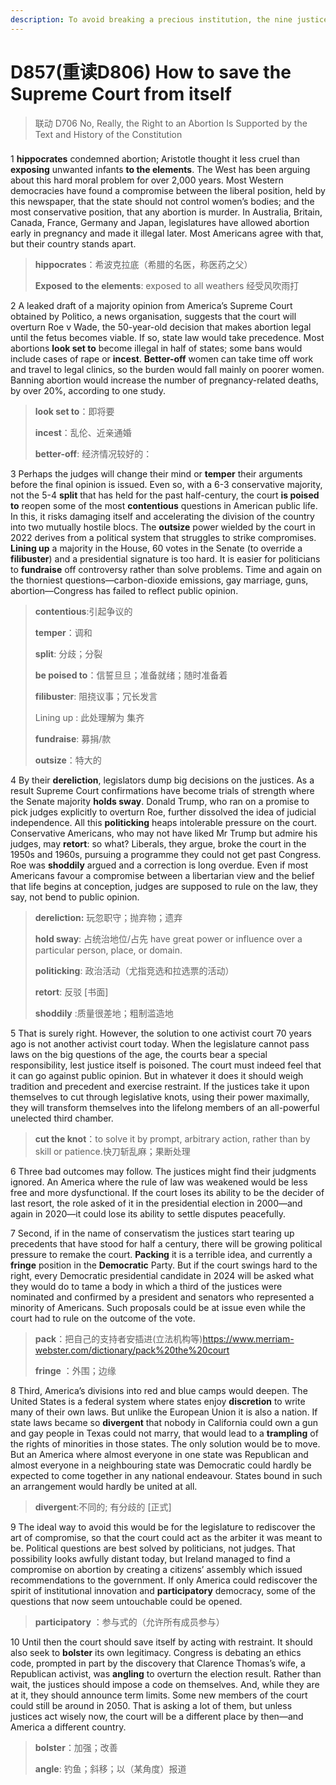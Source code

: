 ```yaml
---
description: To avoid breaking a precious institution, the nine justices need to restrain themselves
---
```


# D857(重读D806) How to save the Supreme Court from itself
> 联动 D706 No, Really, the Right to an Abortion Is Supported by the Text and History of the Constitution
 > 

### 

1 **hippocrates** condemned abortion; Aristotle thought it less cruel than **exposing** unwanted infants **to the elements**. The West has been arguing about this hard moral problem for over 2,000 years. Most Western democracies have found a compromise between the liberal position, held by this newspaper, that the state should not control women’s bodies; and the most conservative position, that any abortion is murder. In Australia, Britain, Canada, France, Germany and Japan, legislatures have allowed abortion early in pregnancy and made it illegal later. Most Americans agree with that, but their country stands apart.

> **hippocrates**：希波克拉底（希腊的名医，称医药之父）
>
> **Exposed**  **to the elements**: exposed to all weathers 经受风吹雨打
>

2 A leaked draft of a majority opinion from America’s Supreme Court obtained by Politico, a news organisation, suggests that the court will overturn Roe v Wade, the 50-year-old decision that makes abortion legal until the fetus becomes viable. If so, state law would take precedence. Most abortions **look set to** become illegal in half of states; some bans would include cases of rape or **incest**. **Better-off** women can take time off work and travel to legal clinics, so the burden would fall mainly on poorer women. Banning abortion would increase the number of pregnancy-related deaths, by over 20%, according to one study.

> **look set to**：即将要
>
> **incest**：乱伦、近亲通婚
>
> **better-off**: 经济情况较好的：
>

3 Perhaps the judges will change their mind or **temper** their arguments before the final opinion is issued. Even so, with a 6-3 conservative majority, not the 5-4 **split** that has held for the past half-century, the court **is poised to** reopen some of the most **contentious** questions in American public life. In this, it risks damaging itself and accelerating the division of the country into two mutually hostile blocs.
The **outsize** power wielded by the court in 2022 derives from a political system that struggles to strike compromises. **Lining up** a majority in the House, 60 votes in the Senate (to override a **filibuster**) and a presidential signature is too hard. It is easier for politicians to **fundraise** off controversy rather than solve problems. Time and again on the thorniest questions—carbon-dioxide emissions, gay marriage, guns, abortion—Congress has failed to reflect public opinion.

> **contentious**:引起争议的
>
> **temper**：调和
>
> **split**: 分歧；分裂
>
> **be poised to**：信誓旦旦；准备就绪；随时准备着
>
> **filibuster**:  阻挠议事；冗长发言
>
> Lining up : 此处理解为 集齐
>
> **fundraise**: 募捐/款
>
> **outsize**：特大的
>

4 By their **dereliction**, legislators dump big decisions on the justices. As a result Supreme Court confirmations have become trials of strength where the Senate majority **holds sway**. Donald Trump, who ran on a promise to pick judges explicitly to overturn Roe, further dissolved the idea of judicial independence. All this **politicking** heaps intolerable pressure on the court.
Conservative Americans, who may not have liked Mr Trump but admire his judges, may **retort**:  so what? Liberals, they argue, broke the court in the 1950s and 1960s, pursuing a programme they could not get past Congress. Roe was **shoddily** argued and a correction is long overdue. Even if most Americans favour a compromise between a libertarian view and the belief that life begins at conception, judges are supposed to rule on the law, they say, not bend to public opinion.

> **dereliction:** 玩忽职守；抛弃物；遗弃
>
> **hold sway**: 占统治地位/占先 have great power or influence over a particular person, place, or domain.
>
> **politicking**: 政治活动（尤指竞选和拉选票的活动）
>
> **retort**: 反驳 [书面]
>
> **shoddily** :质量很差地；粗制滥造地
>

5 That is surely right. However, the solution to one activist court 70 years ago is not another activist court today. When the legislature cannot pass laws on the big questions of the age, the courts bear a special responsibility, lest justice itself is poisoned. The court must indeed feel that it can go against public opinion. But in whatever it does it should weigh tradition and precedent and exercise restraint. If the justices take it upon themselves to cut through legislative knots, using their power maximally, they will transform themselves into the lifelong members of an all-powerful unelected third chamber.

> **cut the knot**：to solve it by prompt, arbitrary action, rather than by skill or patience.快刀斩乱麻；果断处理
>

6 Three bad outcomes may follow. The justices might find their judgments ignored. An America where the rule of law was weakened would be less free and more dysfunctional. If the court loses its ability to be the decider of last resort, the role asked of it in the presidential election in 2000—and again in 2020—it could lose its ability to settle disputes peacefully.

7 Second, if in the name of conservatism the justices start tearing up precedents that have stood for half a century, there will be growing political pressure to remake the court. **Packing** it is a terrible idea, and currently a **fringe** position in the **Democratic** Party. But if the court swings hard to the right, every Democratic presidential candidate in 2024 will be asked what they would do to tame a body in which a third of the justices were nominated and confirmed by a president and senators who represented a minority of Americans. Such proposals could be at issue even while the court had to rule on the outcome of the vote.

> **pack**：把自己的支持者安插进(立法机构等)https://www.merriam-webster.com/dictionary/pack%20the%20court
>
> **fringe** ：外围；边缘
>

8 Third, America’s divisions into red and blue camps would deepen. The United States is a federal system where states enjoy **discretion** to write many of their own laws. But unlike the European Union it is also a nation. If state laws became so **divergent** that nobody in California could own a gun and gay people in Texas could not marry, that would lead to a **trampling** of the rights of minorities in those states. The only solution would be to move. But an America where almost everyone in one state was Republican and almost everyone in a neighbouring state was Democratic could hardly be expected to come together in any national endeavour. States bound in such an arrangement would hardly be united at all.

> **divergent**:不同的; 有分歧的 [正式]
>

9 The ideal way to avoid this would be for the legislature to rediscover the art of compromise, so that the court could act as the arbiter it was meant to be. Political questions are best solved by politicians, not judges. That possibility looks awfully distant today, but Ireland managed to find a compromise on abortion by creating a citizens’ assembly which issued recommendations to the government. If only America could rediscover the spirit of institutional innovation and **participatory** democracy, some of the questions that now seem untouchable could be opened.

> **participatory** ：参与式的（允许所有成员参与）
>

10 Until then the court should save itself by acting with restraint. It should also seek to **bolster** its own legitimacy. Congress is debating an ethics code, prompted in part by the discovery that Clarence Thomas’s wife, a Republican activist, was **angling** to overturn the election result. Rather than wait, the justices should impose a code on themselves. And, while they are at it, they should announce term limits. Some new members of the court could still be around in 2050. That is asking a lot of them, but unless justices act wisely now, the court will be a different place by then—and America a different country.

> **bolster**：加强；改善
>
> **angle**: 钓鱼；斜移；以（某角度）报道
>

